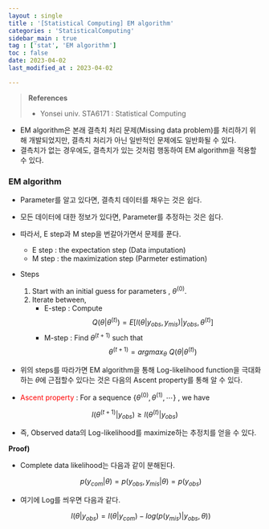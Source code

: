 ```yaml
---
layout : single
title : '[Statistical Computing] EM algorithm'
categories : 'StatisticalComputing'
sidebar_main : true
tag : ['stat', 'EM algorithm']
toc : false
date: 2023-04-02
last_modified_at : 2023-04-02

---
```


><b>References </b>
>
>- Yonsei univ. STA6171 : Statistical Computing



- EM algorithm은 본래 결측치 처리 문제(Missing data problem)를 처리하기 위해 개발되었지만, 결측치 처리가 아닌 일반적인 문제에도 일반화될 수 있다. 
- 결측치가 없는 경우에도, 결측치가 있는 것처럼 행동하여 EM algorithm을 적용할 수 있다.




### EM algorithm

- Parameter를 알고 있다면, 결측치 데이터를 채우는 것은 쉽다.

- 모든 데이터에 대한 정보가 있다면, Parameter를 추정하는 것은 쉽다. 



- 따라서, E step과 M step을 번갈아가면서 문제를 푼다.
  - E step  :  the expectation step (Data imputation)
  - M step : the maximization step (Parmeter estimation)






- Steps
	1. Start with an initial guess for parameters , $\theta^{(0)}$.
	2. Iterate between,
		- E-step : Compute $$ Q(\theta \vert \theta^{(t)}) = E \lbrack l(\theta \vert y_{obs} , y_{mis} ) \vert y_{obs} , \theta^{(t)} \rbrack  $$
		- M-step : Find $\theta^{(t+1)}$ such that $$ \theta^{(t+1)} = argmax_{\theta} \,\, Q(\theta \vert \theta^{(t)})$$






- 위의 steps를 따라가면 EM algorithm을 통해 Log-likelihood function을 극대화하는 $\theta$에 근접할수 있다는 것은 다음의 Ascent property를 통해 알 수 있다.






- <font color="#ff0000">Ascent property</font> : For a sequence $\lbrace \theta^{(0)}, \theta^{(1)},\cdots \rbrace$ , we have 


$$
l(\theta^{(t+1)} \vert y_{obs}) \geq l(\theta^{(t)} \vert y_{obs})
$$


- 즉, Observed data의 Log-likelihood를 maximize하는 추정치를 얻을 수 있다.



**Proof)**

- Complete data likelihood는 다음과 같이 분해된다.

  $$p(y_{com} \vert \theta) = p(y_{obs}, y_{mis} \vert \theta) = p(y_{obs})$$



- 여기에 Log를 씌우면 다음과 같다. 

  $$ l(\theta \vert y_{obs}) = l( \theta \vert y_{com}) - log \big( p(y_{mis} )\vert y_{obs}, \theta )  \big) $$